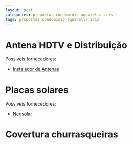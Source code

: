 ```yaml
---
layout: post
categories: propostas condominio aquarella iris
tags: propostas condominio aquarella iris
---
```


# Antena HDTV e Distribuição
Possiveis fornecedores:
- [Instalador de Antenas](http://www.instaladordeantenas.com.br/)

# Placas solares
Possiveis fornecedores:
- [Neosolar](http://www.neosolar.com.br/)

# Covertura churrasqueiras
